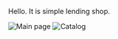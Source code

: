 Hello. It is simple lending shop.

![Main page]([https://github.com](https://github.com/Nitghwolf/lending-shop/blob/master/screenshots/Main.png)https://github.com/Nitghwolf/lending-shop/blob/master/screenshots/Main.png?raw=true)
![Catalog]([https://github.com](https://github.com/Nitghwolf/lending-shop/blob/master/screenshots/Main.png)https://github.com/Nitghwolf/lending-shop/blob/master/screenshots/Catalog.png?raw=true)

